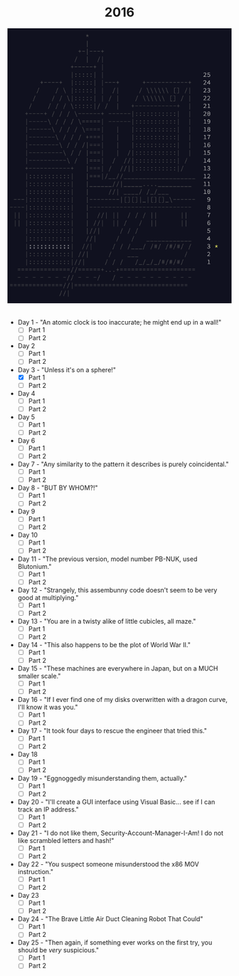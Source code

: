 <div align="center">
<h1>2016</h1>
<img src='../images/2016.png'>
</div>
<br>

- Day 1 - "An atomic clock is too inaccurate; he might end up in a wall!"
  - [ ] Part 1
  - [ ] Part 2
- Day 2
  - [ ] Part 1
  - [ ] Part 2
- Day 3 - "Unless it's on a sphere!"
  - [x] Part 1
  - [ ] Part 2
- Day 4
  - [ ] Part 1
  - [ ] Part 2
- Day 5
  - [ ] Part 1
  - [ ] Part 2
- Day 6
  - [ ] Part 1
  - [ ] Part 2
- Day 7 - "Any similarity to the pattern it describes is purely coincidental."
  - [ ] Part 1
  - [ ] Part 2
- Day 8 - "BUT BY WHOM?!"
  - [ ] Part 1
  - [ ] Part 2
- Day 9
  - [ ] Part 1
  - [ ] Part 2
- Day 10
  - [ ] Part 1
  - [ ] Part 2
- Day 11 - "The previous version, model number PB-NUK, used Blutonium."
  - [ ] Part 1
  - [ ] Part 2
- Day 12 - "Strangely, this assembunny code doesn't seem to be very good at multiplying."
  - [ ] Part 1
  - [ ] Part 2
- Day 13 - "You are in a twisty alike of little cubicles, all maze."
  - [ ] Part 1
  - [ ] Part 2
- Day 14 - "This also happens to be the plot of World War II."
  - [ ] Part 1
  - [ ] Part 2
- Day 15 - "These machines are everywhere in Japan, but on a MUCH smaller scale."
  - [ ] Part 1
  - [ ] Part 2
- Day 16 - "If I ever find one of my disks overwritten with a dragon curve, I'll know it was you."
  - [ ] Part 1
  - [ ] Part 2
- Day 17 - "It took four days to rescue the engineer that tried this."
  - [ ] Part 1
  - [ ] Part 2
- Day 18
  - [ ] Part 1
  - [ ] Part 2
- Day 19 - "Eggnoggedly misunderstanding them, actually."
  - [ ] Part 1
  - [ ] Part 2
- Day 20 - "I'll create a GUI interface using Visual Basic... see if I can track an IP address."
  - [ ] Part 1
  - [ ] Part 2
- Day 21 - "I do not like them, Security-Account-Manager-I-Am! I do not like scrambled letters and hash!"
  - [ ] Part 1
  - [ ] Part 2
- Day 22 - "You suspect someone misunderstood the x86 MOV instruction."
  - [ ] Part 1
  - [ ] Part 2
- Day 23
  - [ ] Part 1
  - [ ] Part 2
- Day 24 - "The Brave Little Air Duct Cleaning Robot That Could"
  - [ ] Part 1
  - [ ] Part 2
- Day 25 - "Then again, if something ever works on the first try, you should be _very_ suspicious."
  - [ ] Part 1
  - [ ] Part 2
